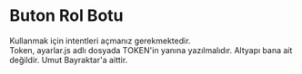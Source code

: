# Buton Rol Botu
Kullanmak için intentleri açmanız gerekmektedir.                                                   
Token, ayarlar.js adlı dosyada TOKEN'in yanına yazılmalıdır.
Altyapı bana ait değildir. Umut Bayraktar'a aittir.
